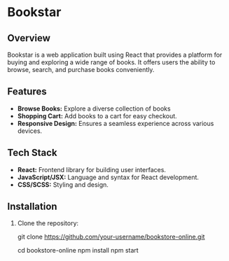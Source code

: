 # Bookstar

## Overview

Bookstar is a web application built using React that provides a platform for buying and exploring a wide range of books. It offers users the ability to browse, search, and purchase books conveniently.

## Features

- **Browse Books:** Explore a diverse collection of books 
- **Shopping Cart:** Add books to a cart for easy checkout.
- **Responsive Design:** Ensures a seamless experience across various devices.

## Tech Stack

- **React:** Frontend library for building user interfaces.
- **JavaScript/JSX:** Language and syntax for React development.
- **CSS/SCSS:** Styling and design.


## Installation

1. Clone the repository:

   git clone https://github.com/your-username/bookstore-online.git

   cd bookstore-online
   npm install
   npm start 

